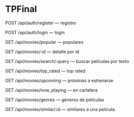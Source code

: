 # TPFinal

POST /api/auth/register — registro

POST /api/auth/login — login

GET /api/movies/popular — populares

GET /api/movies/:id — detalle por id

GET /api/movies/search/:query — buscar películas por texto

GET /api/movies/top_rated — top rated

GET /api/movies/upcoming — próximas a estrenarse

GET /api/movies/now_playing — en cartelera

GET /api/movies/genres — géneros de películas

GET /api/movies/similar/:id — similares a una película